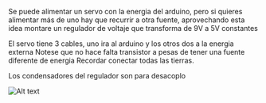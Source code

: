 Se puede alimentar un servo con la energia del arduino, pero si quieres alimentar más de uno 
hay que recurrir a otra fuente, aprovechando esta idea montare un regulador de voltaje que 
transforma de 9V a 5V constantes

El servo tiene 3 cables, uno ira al arduino y los otros dos a la energia externa
Notese que no hace falta transistor a pesas de tener una fuente diferente de energia
Recordar conectar todas las tierras.

Los condensadores del regulador son para desacoplo

![Alt text](https://raw.github.com/misuher/arduino/master/_6_Motores/servos/Regulador_voltaje/esquema.jpg?raw=true)
